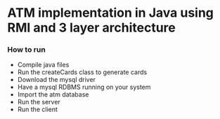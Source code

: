 # ATM implementation in Java using RMI and 3 layer architecture
### How to run
- Compile java files
- Run the createCards class to generate cards
- Download the mysql driver
- Have a mysql RDBMS running on your system
- Import the atm database
- Run the server
- Run the client
